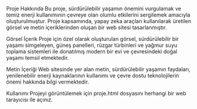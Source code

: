 Proje Hakkında
Bu proje, sürdürülebilir yaşamın önemini vurgulamak ve temiz enerji kullanımının çevreye olan olumlu etkilerini sergilemek amacıyla oluşturulmuştur. Proje kapsamında, yapay zeka araçları kullanılarak üretilen görsel ve metin içeriklerinden oluşan bir web sitesi tasarlanmıştır.

Görsel İçerik
Proje için özel olarak oluşturulan görsel, sürdürülebilir bir yaşamı simgeleyen, güneş panelleri, rüzgar türbinleri ve yağmur suyu toplama sistemleri ile donatılmış modern bir evi ve çevresindeki doğal yaşamı temsil etmektedir.

Metin İçeriği
Web sitesinde yer alan metin, sürdürülebilir yaşamın faydaları, yenilenebilir enerji kaynaklarının kullanımı ve çevre dostu teknolojilerin önemi hakkında bilgi vermektedir.

Kullanımı
Projeyi görüntülemek için proje.html dosyasını herhangi bir web tarayıcısı ile açınız.
